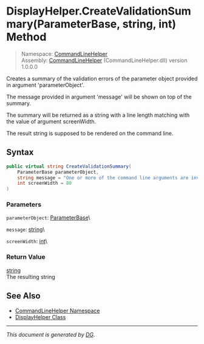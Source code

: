 ﻿# DisplayHelper.CreateValidationSummary(ParameterBase, string, int) Method

> Namespace: [CommandLineHelper](_toc.CommandLineHelper.md#commandlinehelper-namespace)\
> Assembly: [CommandLineHelper](_toc.CommandLineHelper.md) (CommandLineHelper.dll) version 1.0.0.0

Creates a summary of the validation errors of the parameter object provided in argument 'parameterObject'. 

The message provided in argument 'message' will be shown on top of the summary.



The summary will be returned as a string with a line length matching with the value of argument screenWidth.



The result string is supposed to be rendered on the command line.



## Syntax

```csharp
public virtual string CreateValidationSummary(
    ParameterBase parameterObject, 
    string message = "One or more of the command line arguments are invalid.",
    int screenWidth = 80
)
```

### Parameters

`parameterObject`: [ParameterBase](CommandLineHelper.ParameterBase.md)\


`message`: [string](https://docs.microsoft.com/en-us/dotnet/api/system.string)\


`screenWidth`: [int](https://docs.microsoft.com/en-us/dotnet/api/system.int32)\


### Return Value

[string](https://docs.microsoft.com/en-us/dotnet/api/system.string)\
The resulting string

## See Also

- [CommandLineHelper Namespace](_toc.CommandLineHelper.md#commandlinehelper-namespace)
- [DisplayHelper Class](CommandLineHelper.DisplayHelper.md)

---

_This document is generated by [DG](https://github.com/Khojasteh/dg)._
